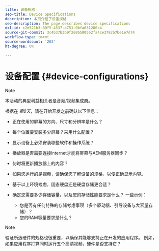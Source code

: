 ```yaml
---
title: 设备规格
seo-title: Device Specifications
description: 本页介绍了设备规格
seo-description: The page describes device specifications
exl-id: c2e521b3-89f5-4537-a751-0bfa031286c4
source-git-commit: 3c4b37b3b9f268b500562fa4ce3782b7be1e7d74
workflow-type: tm+mt
source-wordcount: '202'
ht-degree: 0%

---
```


# 设备配置 {#device-configurations}

>[!NOTE]
>
>本活动的典型利益相关者是音频/视频集成商。

根据在 *第0天*，请在开始开发之前确认以下信息：

* 正在使用的屏幕的方向、尺寸和分辨率是什么？

* 每个位置要安装多少屏幕？采用什么配置？

* 显示设备上必须安装哪些软件和操作系统？

* 播放器是否需要连接Internet才能将屏幕与AEM服务器同步？

* 何时将更新播放器上的内容？

* 如果您运行的是视频，请确保您了解设备的规格，以便正确显示内容。

* 基于以上环境考虑，固态硬盘还是硬盘存储更合适？

* 确定您需要多少存储容量，以及您的存储性能要求是什么？ 一些示例：
   * 您是否有任何特殊的存储考虑事项（多个驱动器、引导设备与大容量存储）？
   * 您的RAM容量要求是什么？


>[!NOTE]
>
>验证所选硬件的规格也很重要，以确保其能够支持正在开发的应用程序。 例如，如果应用程序打算同时运行五个高清视频，硬件是否支持它？
